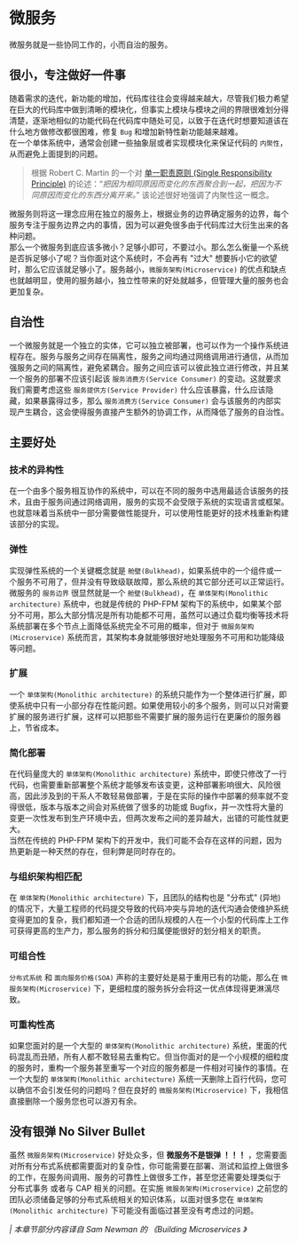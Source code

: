 # 微服务

微服务就是一些协同工作的，小而自治的服务。

## 很小，专注做好一件事

随着需求的迭代，新功能的增加，代码库往往会变得越来越大，尽管我们极力希望在巨大的代码库中做到清晰的模块化，但事实上模块与模块之间的界限很难划分得清楚，逐渐地相似的功能代码在代码库中随处可见，以致于在迭代时想要知道该在什么地方做修改都很困难，修复 `Bug` 和增加新特性新功能越来越难。   
在一个单体系统中，通常会创建一些抽象层或者实现模块化来保证代码的 `内聚性`，从而避免上面提到的问题。

> 根据 Robert C. Martin 的一个对 [单一职责原则 (Single Responsibility Principle)](https://baike.baidu.com/item/单一职责原则/9456515) 的论述：“*把因为相同原因而变化的东西聚合到一起，把因为不同原因而变化的东西分离开来。*” 该论述很好地强调了内聚性这一概念。

微服务则将这一理念应用在独立的服务上，根据业务的边界确定服务的边界，每个服务专注于服务边界之内的事情，因为可以避免很多由于代码库过大衍生出来的各种问题。   
那么一个微服务到底应该多微小？足够小即可，不要过小。那么怎么衡量一个系统是否拆足够小了呢？当你面对这个系统时，不会再有 "过大" 想要拆小它的欲望时，那么它应该就足够小了。服务越小，`微服务架构(Microservice)` 的优点和缺点也就越明显，使用的服务越小，独立性带来的好处就越多，但管理大量的服务也会更加复杂。

## 自治性

一个微服务就是一个独立的实体，它可以独立被部署，也可以作为一个操作系统进程存在。服务与服务之间存在隔离性，服务之间均通过网络调用进行通信，从而加强服务之间的隔离性，避免紧耦合。服务之间应该可以彼此独立进行修改，并且某一个服务的部署不应该引起该 `服务消费方(Service Consumer)` 的变动。这就要求我们需要考虑这些 `服务提供方(Service Provider)` 什么应该暴露，什么应该隐藏，如果暴露得过多，那么 `服务消费方(Service Consumer)` 会与该服务的内部实现产生耦合，这会使得服务直接产生额外的协调工作，从而降低了服务的自治性。

## 主要好处

### 技术的异构性

在一个由多个服务相互协作的系统中，可以在不同的服务中选用最适合该服务的技术，且由于服务间通过网络调用，服务的实现不会受限于系统的实现语言或框架。也就意味着当系统中一部分需要做性能提升，可以使用性能更好的技术栈重新构建该部分的实现。

### 弹性

实现弹性系统的一个关键概念就是 `舱壁(Bulkhead)`，如果系统中的一个组件或一个服务不可用了，但并没有导致级联故障，那么系统的其它部分还可以正常运行。微服务的 `服务边界` 很显然就是一个 `舱壁(Bulkhead)`，在 `单体架构(Monolithic architecture)` 系统中，也就是传统的 PHP-FPM 架构下的系统中，如果某个部分不可用，那么大部分情况是所有功能都不可用，虽然可以通过负载均衡等技术将系统部署在多个节点上面降低系统完全不可用的概率，但对于 `微服务架构(Microservice)` 系统而言，其架构本身就能够很好地处理服务不可用和功能降级等问题。

### 扩展

一个 `单体架构(Monolithic architecture)` 的系统只能作为一个整体进行扩展，即使系统中只有一小部分存在性能问题。如果使用较小的多个服务，则可以只对需要扩展的服务进行扩展，这样可以把那些不需要扩展的服务运行在更廉价的服务器上，节省成本。

### 简化部署

在代码量庞大的 `单体架构(Monolithic architecture)` 系统中，即使只修改了一行代码，也需要重新部署整个系统才能够发布该变更，这种部署影响很大、风险很高，因此涉及到的干系人不敢轻易做部署，于是在实际的操作中部署的频率就不变得很低，版本与版本之间会对系统做了很多的功能或 Bugfix，并一次性将大量的变更一次性发布到生产环境中去，但两次发布之间的差异越大，出错的可能性就更大。   
当然在传统的 PHP-FPM 架构下的开发中，我们可能不会存在这样的问题，因为热更新是一种天然的存在，但利弊是同时存在的。

### 与组织架构相匹配

在 `单体架构(Monolithic architecture)` 下，且团队的结构也是 "分布式" (异地) 的情况下，大量工程师的代码提交导致的代码冲突与异地的迭代沟通会使维护系统变得更加的复杂，我们都知道一个合适的团队规模的人在一个小型的代码库上工作可获得更高的生产力，那么服务的拆分和归属便能很好的划分相关的职责。

### 可组合性

`分布式系统` 和 `面向服务价格(SOA)` 声称的主要好处是易于重用已有的功能，那么在 `微服务架构(Microservice)` 下，更细粒度的服务拆分会将这一优点体现得更淋漓尽致。

### 可重构性高

如果您面对的是一个大型的 `单体架构(Monolithic architecture)` 系统，里面的代码混乱而丑陋，所有人都不敢轻易去重构它。但当你面对的是一个小规模的细粒度的服务时，重构一个服务甚至重写一个对应的服务都是一件相对可操作的事情。在一个大型的 `单体架构(Monolithic architecture)` 系统一天删除上百行代码，您可以确信不会引发任何的问题吗？但在良好的 `微服务架构(Microservice)` 下，我相信直接删除一个服务您也可以游刃有余。

## 没有银弹 No Silver Bullet

虽然 `微服务架构(Microservice)` 好处众多，但 **微服务不是银弹 ！！！** ，您需要面对所有分布式系统都需要面对的复杂性，你可能需要在部署、测试和监控上做很多的工作，在服务间调用、服务的可靠性上做很多工作，甚至您还需要处理类似于 分布式事务 或者与 CAP 相关的问题。在实施 `微服务架构(Microservice)` 之前您的团队必须储备足够的分布式系统相关的知识体系，以面对很多您在 `单体架构(Monolithic architecture)` 下可能没有面临过甚至没有考虑过的问题。


*| 本章节部分内容译自 Sam Newman 的 《Building Microservices 》*